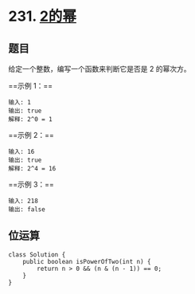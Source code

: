 # 231. [2的幂](https://leetcode-cn.com/problems/power-of-two/)

## 题目

给定一个整数，编写一个函数来判断它是否是 2 的幂次方。

==示例 1：==

```
输入: 1
输出: true
解释: 2^0 = 1
```

==示例 2：==

```
输入: 16
输出: true
解释: 2^4 = 16
```

==示例 3：==

```
输入: 218
输出: false
```

## 位运算

```
class Solution {
    public boolean isPowerOfTwo(int n) {
        return n > 0 && (n & (n - 1)) == 0;
    }
}
```



